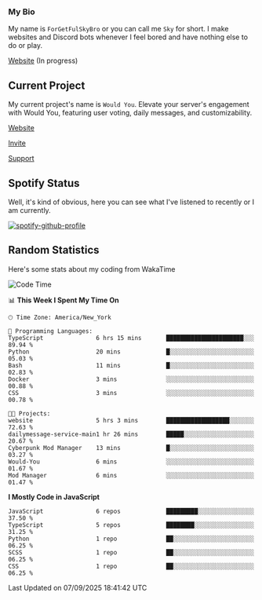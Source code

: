 ### My Bio 

My name is `ForGetFulSkyBro` or you can call me `Sky` for short. I make websites and Discord bots whenever I feel bored and have nothing else to do or play.

[Website](https://forgetful.vercel.app) (In progress)

## Current Project

My current project's name is `Would You`. Elevate your server's engagement with Would You, featuring user voting, daily messages, and customizability.

[Website](https://wouldyoubot.gg)

[Invite](https://wouldyoubot.gg/invite)

[Support](https://wouldyoubot.gg/discord)

## Spotify Status

Well, it's kind of obvious, here you can see what I've listened to recently or I am currently.

[![spotify-github-profile](https://spotify-github-profile.kittinanx.com/api/view?uid=8fw8wluifdebs12yo4k3j0h6c&cover_image=true&theme=novatorem&show_offline=false&background_color=121212&interchange=false&bar_color=53b14f&bar_color_cover=false)](https://github.com/kittinan/spotify-github-profile)


## Random Statistics

Here's some stats about my coding from WakaTime

<!--START_SECTION:waka-->
![Code Time](http://img.shields.io/badge/Code%20Time-1%2C566%20hrs%2057%20mins-blue)

📊 **This Week I Spent My Time On** 

```text
🕑︎ Time Zone: America/New_York

💬 Programming Languages: 
TypeScript               6 hrs 15 mins       ██████████████████████░░░   89.94 % 
Python                   20 mins             █░░░░░░░░░░░░░░░░░░░░░░░░   05.03 % 
Bash                     11 mins             █░░░░░░░░░░░░░░░░░░░░░░░░   02.83 % 
Docker                   3 mins              ░░░░░░░░░░░░░░░░░░░░░░░░░   00.88 % 
CSS                      3 mins              ░░░░░░░░░░░░░░░░░░░░░░░░░   00.78 % 

🐱‍💻 Projects: 
website                  5 hrs 3 mins        ██████████████████░░░░░░░   72.63 % 
dailymessage-service-main1 hr 26 mins        █████░░░░░░░░░░░░░░░░░░░░   20.67 % 
Cyberpunk Mod Manager    13 mins             █░░░░░░░░░░░░░░░░░░░░░░░░   03.27 % 
Would-You                6 mins              ░░░░░░░░░░░░░░░░░░░░░░░░░   01.67 % 
Mod Manager              6 mins              ░░░░░░░░░░░░░░░░░░░░░░░░░   01.47 % 
```

**I Mostly Code in JavaScript** 

```text
JavaScript               6 repos             █████████░░░░░░░░░░░░░░░░   37.50 % 
TypeScript               5 repos             ████████░░░░░░░░░░░░░░░░░   31.25 % 
Python                   1 repo              ██░░░░░░░░░░░░░░░░░░░░░░░   06.25 % 
SCSS                     1 repo              ██░░░░░░░░░░░░░░░░░░░░░░░   06.25 % 
CSS                      1 repo              ██░░░░░░░░░░░░░░░░░░░░░░░   06.25 % 
```




 Last Updated on 07/09/2025 18:41:42 UTC
<!--END_SECTION:waka-->
